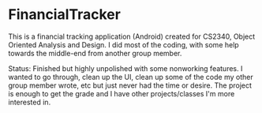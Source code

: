 FinancialTracker
================

This is a financial tracking application (Android) created for CS2340, Object Oriented Analysis and Design. I did most of the coding, with some help towards the middle-end from another group member.

Status: Finished but highly unpolished with some nonworking features. I wanted to go through, clean up the UI, clean up some of the code my other group member wrote, etc but just never had the time or desire. The project is enough to get the grade and I have other projects/classes I'm more interested in.
